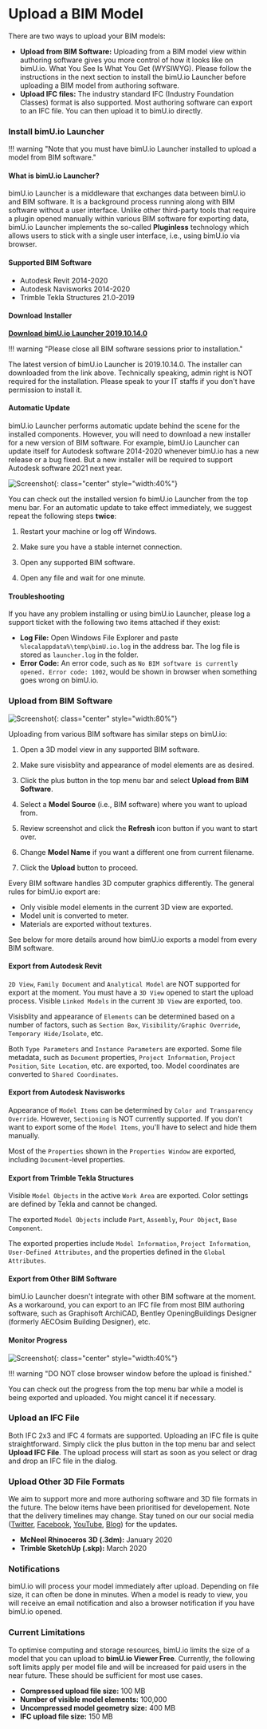 # Upload a BIM Model

There are two ways to upload your BIM models:

- **Upload from BIM Software:** Uploading from a BIM model view within authoring software gives you more control of how it looks like on bimU.io. What You See Is What You Get (WYSIWYG). Please follow the instructions in the next section to install the bimU.io Launcher before uploading a BIM model from authoring software.
- **Upload IFC files:** The industry standard IFC (Industry Foundation Classes) format is also supported. Most authoring software can export to an IFC file. You can then upload it to bimU.io directly. 

### Install bimU.io Launcher

!!! warning "Note that you must have bimU.io Launcher installed to upload a model from BIM software."

#### What is bimU.io Launcher?

bimU.io Launcher is a middleware that exchanges data between bimU.io and BIM software. It is a background process running along with BIM software without a user interface. Unlike other third-party tools that require a plugin opened manually within various BIM software for exporting data, bimU.io Launcher implements the so-called **Pluginless** technology which allows users to stick with a single user interface, i.e., using bimU.io via browser.

#### Supported BIM Software

- Autodesk Revit 2014-2020
- Autodesk Navisworks 2014-2020
- Trimble Tekla Structures 21.0-2019

#### Download Installer

**<a href="https://github.com/Transformosa/bimU.io.Launcher/releases/download/2019.10.14.0/bimU_io_Launcher_2019.10.14.0.exe" target="_blank">Download bimU.io Launcher 2019.10.14.0</a>**

!!! warning "Please close all BIM software sessions prior to installation."

The latest version of bimU.io Launcher is 2019.10.14.0. The installer can downloaded from the link above. Technically speaking, admin right is NOT required for the installation. Please speak to your IT staffs if you don't have permission to install it.

#### Automatic Update

bimU.io Launcher performs automatic update behind the scene for the installed components. However, you will need to download a new installer for a new version of BIM software. For example, bimU.io Launcher can update itself for Autodesk software 2014-2020 whenever bimU.io has a new release or a bug fixed. But a new installer will be required to support Autodesk software 2021 next year.

![Screenshot](images/checkversion.png){: class="center" style="width:40%"}

You can check out the installed version fo bimU.io Launcher from the top menu bar. For an automatic update to take effect immediately, we suggest repeat the following steps **twice**: 

1. Restart your machine or log off Windows.

2. Make sure you have a stable internet connection.

3. Open any supported BIM software.

4. Open any file and wait for one minute.

#### Troubleshooting

If you have any problem installing or using bimU.io Launcher, please log a support ticket with the following two items attached if they exist:

- **Log File:** Open Windows File Explorer and paste `%localappdata%\temp\bimU.io.log` in the address bar. The log file is stored as `launcher.log` in the folder.
- **Error Code:** An error code, such as `No BIM software is currently opened. Error code: 1002`, would be shown in browser when something goes wrong on bimU.io.

### Upload from BIM Software

![Screenshot](images/uploadmodel.png){: class="center" style="width:80%"}

Uploading from various BIM software has similar steps on bimU.io:

1. Open a 3D model view in any supported BIM software.

2. Make sure visisblity and appearance of model elements are as desired.

3. Click the plus button in the top menu bar and select **Upload from BIM Software**.

4. Select a **Model Source** (i.e., BIM software) where you want to upload from.

5. Review screenshot and click the **Refresh** icon button if you want to start over.

6. Change **Model Name** if you want a different one from current filename.

7. Click the **Upload** button to proceed.

Every BIM software handles 3D computer graphics differently. The general rules for bimU.io export are:

- Only visible model elements in the current 3D view are exported.
- Model unit is converted to meter.
- Materials are exported without textures.

See below for more details around how bimU.io exports a model from every BIM software. 

#### Export from Autodesk Revit

`2D View`, `Family Document` and `Analytical Model` are NOT supported for export at the moment. You must have a `3D View` opened to start the upload process. Visible `Linked Models` in the current `3D View` are exported, too.

Visisblity and appearance of `Elements` can be determined based on a number of factors, such as `Section Box`, `Visibility/Graphic Override`, `Temporary Hide/Isolate`, etc.

Both `Type Parameters` and `Instance Parameters` are exported. Some file metadata, such as `Document` properties, `Project Information`, `Project Position`, `Site Location`, etc. are exported, too. Model coordinates are converted to `Shared Coordinates`.

#### Export from Autodesk Navisworks

Appearance of `Model Items` can be determined by `Color and Transparency Override`. However, `Sectioning` is NOT currently supported. If you don't want to export some of the `Model Items`, you'll have to select and hide them manually.

Most of the `Properties` shown in the `Properties Window` are exported, including `Document`-level properties.

#### Export from Trimble Tekla Structures

Visible `Model Objects` in the active `Work Area` are exported. Color settings are defined by Tekla and cannot be changed.

The exported `Model Objects` include `Part`, `Assembly`, `Pour Object`, `Base Component`.

The exported properties include `Model Information`, `Project Information`, `User-Defined Attributes`, and the properties defined in the `Global Attributes`.

#### Export from Other BIM Software

bimU.io Launcher doesn't integrate with other BIM software at the moment. As a workaround, you can export to an IFC file from most BIM authoring software, such as Graphisoft ArchiCAD, Bentley OpeningBuildings Designer (formerly AECOsim Building Designer), etc.

#### Monitor Progress

![Screenshot](images/modelexportprogress.png){: class="center" style="width:40%"}

!!! warning "DO NOT close browser window before the upload is finished."

You can check out the progress from the top menu bar while a model is being exported and uploaded. You might cancel it if necessary.

### Upload an IFC File

Both IFC 2x3 and IFC 4 formats are supported. Uploading an IFC file is quite straightforward. Simply click the plus button in the top menu bar and select **Upload IFC File**. The upload process will start as soon as you select or drag and drop an IFC file in the dialog.

### Upload Other 3D File Formats

We aim to support more and more authoring software and 3D file formats in the future. The below items have been prioritised for developement. Note that the delivery timelines may change. Stay tuned on our our social media (<a href="#" target="_blank">Twitter</a>, <a href="#" target="_blank">Facebook</a>, <a href="#" target="_blank">YouTube</a>, <a href="#" target="_blank">Blog</a>) for the updates.

- **McNeel Rhinoceros 3D (.3dm):** January 2020
- **Trimble SketchUp (.skp):** March 2020

### Notifications

bimU.io will process your model immediately after upload. Depending on file size, it can often be done in minutes. When a model is ready to view, you will receive an email notification and also a browser notification if you have bimU.io opened.

### Current Limitations

To optimise computing and storage resources, bimU.io limits the size of a model that you can upload to **bimU.io Viewer Free**. Currently, the following soft limits apply per model file and will be increased for paid users in the near future. These should be sufficient for most use cases. 

- **Compressed upload file size:** 100 MB
- **Number of visible model elements:** 100,000
- **Uncompressed model geometry size:** 400 MB
- **IFC upload file size:** 150 MB